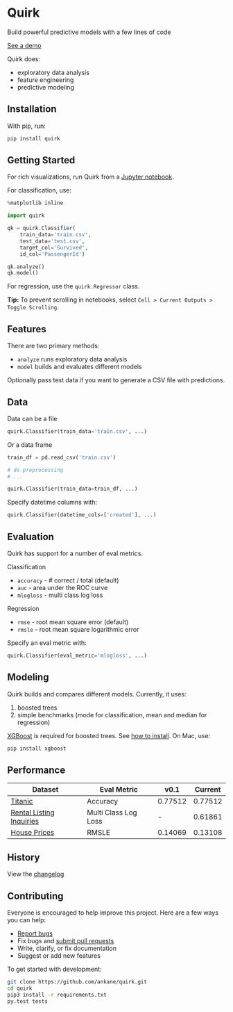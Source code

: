 # Quirk

Build powerful predictive models with a few lines of code

[See a demo](https://github.com/ankane/quirk/blob/demos/demos/Titanic.ipynb)

Quirk does:

- exploratory data analysis
- feature engineering
- predictive modeling

## Installation

With pip, run:

```sh
pip install quirk
```

## Getting Started

For rich visualizations, run Quirk from a [Jupyter notebook](https://jupyter.org/).

For classification, use:

```python
%matplotlib inline

import quirk

qk = quirk.Classifier(
    train_data='train.csv',
    test_data='test.csv',
    target_col='Survived',
    id_col='PassengerId')

qk.analyze()
qk.model()
```

For regression, use the `quirk.Regressor` class.

**Tip:** To prevent scrolling in notebooks, select `Cell > Current Outputs > Toggle Scrolling`.

## Features

There are two primary methods:

- `analyze` runs exploratory data analysis
- `model` builds and evaluates different models

Optionally pass test data if you want to generate a CSV file with predictions.

## Data

Data can be a file

```python
quirk.Classifier(train_data='train.csv', ...)
```

Or a data frame

```python
train_df = pd.read_csv('train.csv')

# do preprocessing
# ...

quirk.Classifier(train_data=train_df, ...)
```

Specify datetime columns with:

```python
quirk.Classifier(datetime_cols=['created'], ...)
```

## Evaluation

Quirk has support for a number of eval metrics.

Classification

- `accuracy` - # correct / total (default)
- `auc` - area under the ROC curve
- `mlogloss` - multi class log loss

Regression

- `rmse` - root mean square error (default)
- `rmsle` - root mean square logarithmic error

Specify an eval metric with:

```python
quirk.Classifier(eval_metric='mlogloss', ...)
```

## Modeling

Quirk builds and compares different models. Currently, it uses:

1. boosted trees
2. simple benchmarks (mode for classification, mean and median for regression)

[XGBoost](https://github.com/dmlc/xgboost) is required for boosted trees. See [how to install](https://github.com/dmlc/xgboost/tree/master/python-package). On Mac, use:

```sh
pip install xgboost
```

## Performance

Dataset | Eval Metric | v0.1 | Current
--- | --- | --- | ---
[Titanic](https://www.kaggle.com/c/titanic) | Accuracy | 0.77512 | 0.77512
[Rental Listing Inquiries](https://www.kaggle.com/c/two-sigma-connect-rental-listing-inquiries) | Multi Class Log Loss | - | 0.61861
[House Prices](https://www.kaggle.com/c/house-prices-advanced-regression-techniques) | RMSLE | 0.14069 | 0.13108

## History

View the [changelog](https://github.com/ankane/quirk/blob/master/CHANGELOG.md)

## Contributing

Everyone is encouraged to help improve this project. Here are a few ways you can help:

- [Report bugs](https://github.com/ankane/quirk/issues)
- Fix bugs and [submit pull requests](https://github.com/ankane/quirk/pulls)
- Write, clarify, or fix documentation
- Suggest or add new features

To get started with development:

```sh
git clone https://github.com/ankane/quirk.git
cd quirk
pip3 install -r requirements.txt
py.test tests
```
